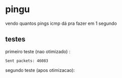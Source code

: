 # pingu
vendo quantos pings icmp dá pra fazer em 1 segundo 


## testes

primeiro teste (nao otimizado) : 
```
Sent packets: 46083
```

segundo teste (apos otimizacao):
